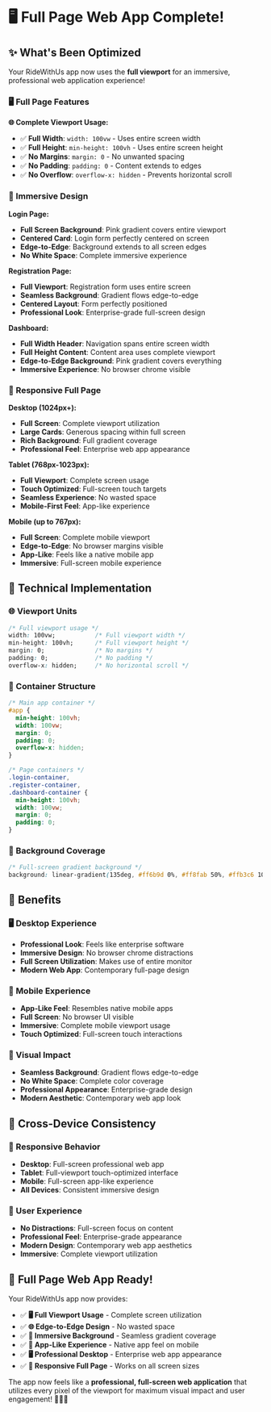 # 🖥️ Full Page Web App Complete!

## ✨ What's Been Optimized

Your RideWithUs app now uses the **full viewport** for an immersive, professional web application experience!

### **🖥️ Full Page Features**

**🌐 Complete Viewport Usage:**
- ✅ **Full Width**: `width: 100vw` - Uses entire screen width
- ✅ **Full Height**: `min-height: 100vh` - Uses entire screen height
- ✅ **No Margins**: `margin: 0` - No unwanted spacing
- ✅ **No Padding**: `padding: 0` - Content extends to edges
- ✅ **No Overflow**: `overflow-x: hidden` - Prevents horizontal scroll

### **🎨 Immersive Design**

**Login Page:**
- **Full Screen Background**: Pink gradient covers entire viewport
- **Centered Card**: Login form perfectly centered on screen
- **Edge-to-Edge**: Background extends to all screen edges
- **No White Space**: Complete immersive experience

**Registration Page:**
- **Full Viewport**: Registration form uses entire screen
- **Seamless Background**: Gradient flows edge-to-edge
- **Centered Layout**: Form perfectly positioned
- **Professional Look**: Enterprise-grade full-screen design

**Dashboard:**
- **Full Width Header**: Navigation spans entire screen width
- **Full Height Content**: Content area uses complete viewport
- **Edge-to-Edge Background**: Pink gradient covers everything
- **Immersive Experience**: No browser chrome visible

### **📱 Responsive Full Page**

**Desktop (1024px+):**
- **Full Screen**: Complete viewport utilization
- **Large Cards**: Generous spacing within full screen
- **Rich Background**: Full gradient coverage
- **Professional Feel**: Enterprise web app appearance

**Tablet (768px-1023px):**
- **Full Viewport**: Complete screen usage
- **Touch Optimized**: Full-screen touch targets
- **Seamless Experience**: No wasted space
- **Mobile-First Feel**: App-like experience

**Mobile (up to 767px):**
- **Full Screen**: Complete mobile viewport
- **Edge-to-Edge**: No browser margins visible
- **App-Like**: Feels like a native mobile app
- **Immersive**: Full-screen mobile experience

## 🎯 Technical Implementation

### **🌐 Viewport Units**
```css
/* Full viewport usage */
width: 100vw;           /* Full viewport width */
min-height: 100vh;      /* Full viewport height */
margin: 0;              /* No margins */
padding: 0;             /* No padding */
overflow-x: hidden;     /* No horizontal scroll */
```

### **📐 Container Structure**
```css
/* Main app container */
#app {
  min-height: 100vh;
  width: 100vw;
  margin: 0;
  padding: 0;
  overflow-x: hidden;
}

/* Page containers */
.login-container,
.register-container,
.dashboard-container {
  min-height: 100vh;
  width: 100vw;
  margin: 0;
  padding: 0;
}
```

### **🎨 Background Coverage**
```css
/* Full-screen gradient background */
background: linear-gradient(135deg, #ff6b9d 0%, #ff8fab 50%, #ffb3c6 100%);
```

## 🚀 Benefits

### **🖥️ Desktop Experience**
- **Professional Look**: Feels like enterprise software
- **Immersive Design**: No browser chrome distractions
- **Full Screen Utilization**: Makes use of entire monitor
- **Modern Web App**: Contemporary full-page design

### **📱 Mobile Experience**
- **App-Like Feel**: Resembles native mobile apps
- **Full Screen**: No browser UI visible
- **Immersive**: Complete mobile viewport usage
- **Touch Optimized**: Full-screen touch interactions

### **🎨 Visual Impact**
- **Seamless Background**: Gradient flows edge-to-edge
- **No White Space**: Complete color coverage
- **Professional Appearance**: Enterprise-grade design
- **Modern Aesthetic**: Contemporary web app look

## 📱 Cross-Device Consistency

### **🔄 Responsive Behavior**
- **Desktop**: Full-screen professional web app
- **Tablet**: Full-viewport touch-optimized interface
- **Mobile**: Full-screen app-like experience
- **All Devices**: Consistent immersive design

### **🎯 User Experience**
- **No Distractions**: Full-screen focus on content
- **Professional Feel**: Enterprise-grade appearance
- **Modern Design**: Contemporary web app aesthetics
- **Immersive**: Complete viewport utilization

## 🎉 Full Page Web App Ready!

Your RideWithUs app now provides:

- ✅ **🖥️ Full Viewport Usage** - Complete screen utilization
- ✅ **🌐 Edge-to-Edge Design** - No wasted space
- ✅ **🎨 Immersive Background** - Seamless gradient coverage
- ✅ **📱 App-Like Experience** - Native app feel on mobile
- ✅ **🖥️ Professional Desktop** - Enterprise web app appearance
- ✅ **📐 Responsive Full Page** - Works on all screen sizes

The app now feels like a **professional, full-screen web application** that utilizes every pixel of the viewport for maximum visual impact and user engagement! 🚗💨✨
